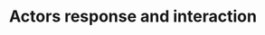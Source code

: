 ---
layout: handbook
name: response
title: Actors response and interaction
image: a.png
order: a
---